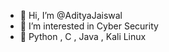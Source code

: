 - 👋 Hi, I’m @AdityaJaiswal
- 👀 I’m interested in Cyber Security 
- 🌱 Python , C , Java , Kali Linux



<!---
AdityaJaiswalCNCS/AdityaJaiswalCNCS is a ✨ special ✨ repository because its `README.md` (this file) appears on your GitHub profile.
You can click the Preview link to take a look at your changes.
--->
